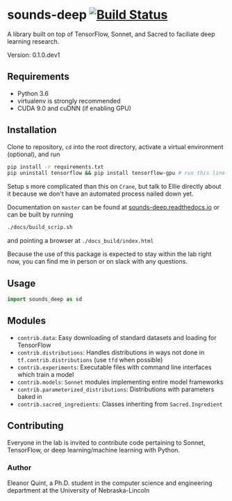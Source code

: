 # sounds-deep [![Build Status](https://travis-ci.org/DrKwint/sounds-deep.svg?branch=master)](https://travis-ci.org/DrKwint/sounds-deep)

A library built on top of TensorFlow, Sonnet, and Sacred to faciliate deep learning research.

Version: 0.1.0.dev1

## Requirements

- Python 3.6
- virtualenv is strongly recommended
- CUDA 9.0 and cuDNN (if enabling GPU)

## Installation

Clone to repository, `cd` into the root directory, activate a virtual environment (optional), and run

```bash
pip install -r requirements.txt
pip uninstall tensorflow && pip install tensorflow-gpu # run this line if you want to enable GPU
```

Setup s more complicated than this on `Crane`, but talk to Ellie directly about it because we don't have an automated process nailed down yet.

Documentation on `master` can be found at [sounds-deep.readthedocs.io](https://sounds-deep.readthedocs.io/en/latest/) or can be built by running

```bash
./docs/build_scrip.sh
```

and pointing a browser at `./docs_build/index.html`

Because the use of this package is expected to stay within the lab right now, you can find me in person or on slack with any questions.

## Usage

```python
import sounds_deep as sd
```

## Modules

- `contrib.data`: Easy downloading of standard datasets and loading for TensorFlow
- `contrib.distributions`: Handles distributions in ways not done in `tf.contrib.distributions` (use `tfd` when possible)
- `contrib.experiments`: Executable files with command line interfaces which train a model
- `contrib.models`: `Sonnet` modules implementing entire model frameworks
- `contrib.parameterized_distributions`: Distributions with parameters baked in
- `contrib.sacred_ingredients`: Classes inheriting from `Sacred.Ingredient`

## Contributing

Everyone in the lab is invited to contribute code pertaining to Sonnet, TensorFlow, or deep learning/machine learning with Python.

### Author

Eleanor Quint, a Ph.D. student in the computer science and engineering department at the University of Nebraska-Lincoln
